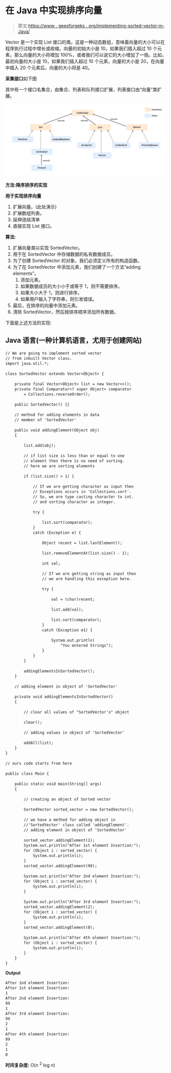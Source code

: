 # 在 Java 中实现排序向量

> 原文:[https://www . geesforgeks . org/implementing-sorted-vector-in-Java/](https://www.geeksforgeeks.org/implementing-sorted-vector-in-java/)

Vector 是一个实现 List 接口的类。这是一种动态数组，意味着向量的大小可以在程序执行过程中增长或收缩。向量的初始大小是 10，如果我们插入超过 10 个元素，那么向量的大小将增加 100%，或者我们可以说它的大小增加了一倍。比如，最初向量的大小是 10，如果我们插入超过 10 个元素，向量的大小是 20，在向量中插入 20 个元素后，向量的大小将是 40。

**采集接口**如下图

其中有一个接口名集合，由集合、列表和队列接口扩展，列表接口由“向量”类扩展。

![](img/b89491ec8afe19dde83d08e0dc778fe5.png)

**方法:降序排序的实现**

**用于实现排序向量**

1.  扩展向量。(此处演示)
2.  扩展数组列表。
3.  延伸连结清单
4.  直接实现 List 接口。

**算法:**

1.  扩展向量类以实现 SortedVector。
2.  用于在 SortedVector 中存储数据的私有数据成员。
3.  为了创建 SortedVector 的对象，我们必须定义所有的构造函数。
4.  为了在 SortedVector 中添加元素，我们创建了一个方法“adding elements”。
    1.  添加元素。
    2.  如果数据成员的大小小于或等于 1，则不需要排序。
    3.  如果大小大于 1，则进行排序。
    4.  如果用户输入了字符串，则引发错误。
5.  最后，在排序的向量中添加元素。
6.  清除 SortedVector，然后按排序顺序添加所有数据。

下面是上述方法的实现:

## Java 语言(一种计算机语言，尤用于创建网站)

```
// We are going to implement sorted vector
// from inbuilt Vector class.
import java.util.*;

class SortedVector extends Vector<Object> {

    private final Vector<Object> list = new Vector<>();
    private final Comparator<? super Object> comparator
        = Collections.reverseOrder();

    public SortedVector() {}

    // method for adding elements in data
    // member of 'SortedVector'

    public void addingElement(Object obj)
    {

        list.add(obj);

        // if list size is less than or equal to one
        // element then there is no need of sorting.
        // here we are sorting elements

        if (list.size() > 1) {

            // If we are getting character as input then
            // Exceptions occurs in 'Collections.sort'.
            // So, we are type casting character to int.
            // and sorting character as integer.

            try {

                list.sort(comparator);
            }
            catch (Exception e) {

                Object recent = list.lastElement();

                list.removeElementAt(list.size() - 1);

                int val;

                // If we are getting string as input then
                // we are handling this exception here.

                try {

                    val = (char)recent;

                    list.add(val);

                    list.sort(comparator);
                }
                catch (Exception e1) {

                    System.out.println(
                        "You entered Strings");
                }
            }
        }

        addingElementsInSortedVector();
    }

    // adding element in object of 'SortedVector'

    private void addingElementsInSortedVector()
    {

        // clear all values of "SortedVector's" object

        clear();

        // adding values in object of 'SortedVector'

        addAll(list);
    }
}

// ours code starts from here

public class Main {

    public static void main(String[] args)
    {

        // creating an object of Sorted vector

        SortedVector sorted_vector = new SortedVector();

        // we have a method for adding object in
        //'SortedVector' class called 'addingElement'.
        // adding element in object of 'SortedVector'

        sorted_vector.addingElement(1);
        System.out.println("After 1st element Insertion:");
        for (Object i : sorted_vector) {
            System.out.println(i);
        }
        sorted_vector.addingElement(99);

        System.out.println("After 2nd element Insertion:");
        for (Object i : sorted_vector) {
            System.out.println(i);
        }

        System.out.println("After 3rd element Insertion:");
        sorted_vector.addingElement(2);
        for (Object i : sorted_vector) {
            System.out.println(i);
        }
        sorted_vector.addingElement(0);

        System.out.println("After 4th element Insertion:");
        for (Object i : sorted_vector) {
            System.out.println(i);
        }
    }
}
```

**Output**

```
After 1nd element Insertion:
After 1st element Insertion:
1
After 2nd element Insertion:
99
1
After 3rd element Insertion:
99
2
1
After 4th element Insertion:
99
2
1
0

```

**时间复杂度:** O(n <sup>2</sup> log n)
